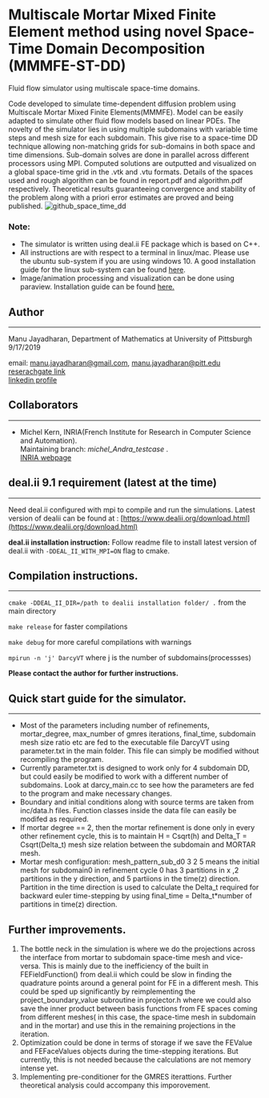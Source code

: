 # Multiscale Mortar Mixed Finite Element method using novel   Space-Time Domain Decomposition (MMMFE-ST-DD)
Fluid flow simulator using multiscale space-time domains. 

Code developed to simulate time-dependent diffusion problem using Multiscale Mortar Mixed Finite Elements(MMMFE). Model can be easily adapted to simulate other fluid flow models based on linear PDEs. The novelty of the simulator lies in using multiple subdomains with variable time steps and mesh size for each subdomain. This give rise to a space-time DD technique allowing non-matching grids for sub-domains in both space and time dimensions. Sub-domain solves are done in parallel across different processors using MPI. Computed solutions are outputted and visualized on a global space-time grid in the .vtk and .vtu formats. Details of the spaces used and rough algorithm can be found in report.pdf and algorithm.pdf respectively. Theoretical results guaranteeing convergence and stability of the problem along with a priori error estimates are proved and being published.
![github_space_time_dd](https://user-images.githubusercontent.com/35903705/86996707-51287c00-c17a-11ea-8d9c-584aa2cfc47b.png)

### Note:
- The simulator is written using deal.ii FE package which is based on C++.  
-  All instructions are with respect to a terminal in linux/mac. Please use the ubuntu sub-system if you are using windows 10. A good installation guide for the linux sub-system can be found [here](https://docs.microsoft.com/en-us/windows/wsl/install-win10).
- Image/animation processing and visualization can be done using paraview. Installation guide can be found [here.](https://www.paraview.org/Wiki/ParaView:Build_And_Install)

## Author
-----------
Manu Jayadharan, Department of Mathematics at University of Pittsburgh 9/17/2019

email: [manu.jayadharan@gmail.com](mailto:manu.jayadharan@gmail.com), [manu.jayadharan@pitt.edu](mailto:manu.jayadharan@pitt.edu)  
[reserachgate link](https://www.researchgate.net/profile/Manu_Jayadharan)  
[linkedin profile](https://www.linkedin.com/in/manu-jayadharan/)


## Collaborators
------------------
- Michel Kern, INRIA(French Institute for Research in Computer Science and Automation).  
Maintaining branch: *michel_Andra_testcase* .   
[INRIA webpage](https://who.rocq.inria.fr/Michel.Kern/)


## deal.ii 9.1 requirement (latest at the time)
---------------------------------------
Need deal.ii configured with mpi  to compile and run the simulations. Latest version of dealii can be found at : [https://www.dealii.org/download.html](https://www.dealii.org/download.html)

**deal.ii installation instruction:** Follow readme file to install latest version of deal.ii with `-DDEAL_II_WITH_MPI=ON` flag to cmake. 


## Compilation instructions.
-------------------------------------------
`cmake -DDEAL_II_DIR=/path to dealii installation folder/ .` from the main directory

`make release` for faster compilations

`make debug` for more careful compilations with warnings

`mpirun -n 'j' DarcyVT` where j is the number of subdomains(processses)

**Please contact the author for further instructions.**

## Quick start guide for the simulator.
-------------------------------------
* Most of the parameters including number of refinements, mortar_degree, max_number of gmres iterations, final_time, subdomain mesh size
ratio etc are fed to the executable file DarcyVT using parameter.txt in the main folder. This file can simply be modified
without recompiling the program.  
* Currently parameter.txt is designed to work only for 4 subdomain DD, but could easily be modified to work with a different number of subdomains. Look at darcy_main.cc to see how the parameters are fed to the program and make necessary changes.  
* Boundary and initial conditions along with source terms are taken from inc/data.h files. Function classes inside the data file can easily be modifed as required.
* If mortar degree == 2, then the mortar refinement is done only in every other refinement cycle, this is to maintain H = Csqrt(h) and Delta_T = Csqrt(Delta_t) mesh size relation between the subdomain and MORTAR mesh.  
* Mortar mesh configuration: 
  mesh_pattern_sub_d0 3 2 5 means the initial mesh for subdomain0 in refinement cycle 0 has 3 partitions in x ,2 partitions     in the y direction, and 5 partiions in the time(z) direction. Partition in the time direction is used to calculate the       Delta_t   required for backward euler time-stepping by using final_time = Delta_t*number of partitions in time(z)           direction.

Further improvements.
---------------------
1. The bottle neck in the simulation is where we do the projections across the interface from mortar to subdomain space-time mesh and vice-versa. This is mainly due to the inefficiency of the built in FEFieldFunction() from deal.ii which could be slow in finding the quadrature points around a general point for FE in a different mesh.  This could be sped up significantly by reimplementing the project_boundary_value subroutine in projector.h where we could also save the inner product between basis functions from FE spaces coming from different meshes( in this case, the space-time mesh in subdomain and in the mortar) and use this in the remaining projections in the iteration.  
2. Optimization could be done in terms of storage if we save the FEValue and FEFaceValues objects during the time-stepping iterations. But currently, this is not needed because the calculations are not memory intense yet.   
3. Implementing pre-conditioner for the GMRES iterattions. Further theoretical analysis could accompany this imporovement.
